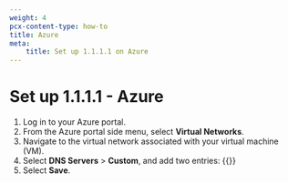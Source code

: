 ```yaml
---
weight: 4
pcx-content-type: how-to
title: Azure
meta:
    title: Set up 1.1.1.1 on Azure
---
```


# Set up 1.1.1.1 - Azure

1. Log in to your Azure portal.
2. From the Azure portal side menu, select **Virtual Networks**.
3. Navigate to the virtual network associated with your virtual machine (VM).
4. Select **DNS Servers** > **Custom**, and add two entries:
    {{<render file="_ipv4.md">}}
5. Select **Save**.
